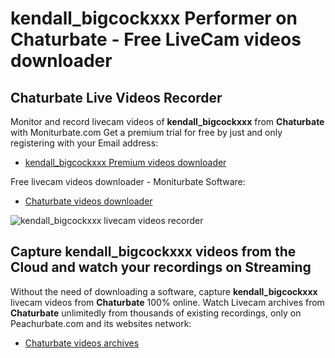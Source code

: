# kendall_bigcockxxx Performer on Chaturbate - Free LiveCam videos downloader

## Chaturbate Live Videos Recorder

Monitor and record livecam videos of **kendall_bigcockxxx** from **Chaturbate** with Moniturbate.com
Get a premium trial for free by just and only registering with your Email address:
* [kendall_bigcockxxx Premium videos downloader](https://moniturbate.com/request-demo-licence-key.html)

Free livecam videos downloader - Moniturbate Software:
* [Chaturbate videos downloader](https://moniturbate.com/moniturbate-download-software.html)

![kendall_bigcockxxx livecam videos recorder](https://peachurnet.com/templates/moniturbate-software.png)


## Capture kendall_bigcockxxx videos from the Cloud and watch your recordings on Streaming

Without the need of downloading a software, capture **kendall_bigcockxxx** livecam videos from **Chaturbate** 100% online.
Watch Livecam archives from **Chaturbate** unlimitedly from thousands of existing recordings, only on Peachurbate.com and its websites network:
* [Chaturbate videos archives](https://peachurnet.com/)
